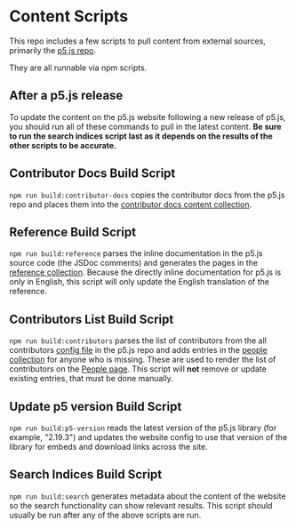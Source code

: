 # Content Scripts

This repo includes a few scripts to pull content from external sources, primarily the [p5.js repo](https://github.com/processing/p5.js).

They are all runnable via npm scripts.

## After a p5.js release

To update the content on the p5.js website following a new release of p5.js, you should run all of these commands to pull in the latest content. **Be sure to run the search indices script last as it depends on the results of the other scripts to be accurate.**

## Contributor Docs Build Script

`npm run build:contributor-docs` copies the contributor docs from the p5.js repo and places them into the [contributor docs content collection](/src/content/contributor-docs).

## Reference Build Script

`npm run build:reference` parses the inline documentation in the p5.js source code (the JSDoc comments) and generates the pages in the [reference collection](/src/content/reference). Because the directly inline documentation for p5.js is only in English, this script will only update the English translation of the reference.

## Contributors List Build Script

`npm run build:contributors` parses the list of contributors from the all contributors [config file](https://github.com/processing/p5.js/blob/main/.all-contributorsrc) in the p5.js repo and adds entries in the [people collection](src/content/people/en) for anyone who is missing. These are used to render the list of contributors on the [People page](https://p5js.org/people/). This script will **not** remove or update existing entries, that must be done manually.

## Update p5 version Build Script

`npm run build:p5-version` reads the latest version of the p5.js library (for example, "2.19.3") and updates the website config to use that version of the library for embeds and download links across the site.

## Search Indices Build Script

`npm run build:search` generates metadata about the content of the website so the search functionality can show relevant results. This script should usually be run after any of the above scripts are run.
